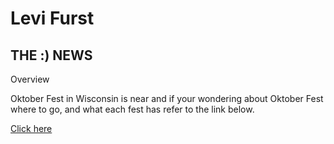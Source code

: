 <body>
<h1>Levi Furst</h1>
<h2>THE :) NEWS</h2>
<p id=News-tab>Overview</p>
<p> Oktober Fest in Wisconsin is near and if your wondering about Oktober Fest where to go, and what each fest has refer to the link below.</p>
<p><a href="Assignment1" target="_blank">Click here</p>
</body>
